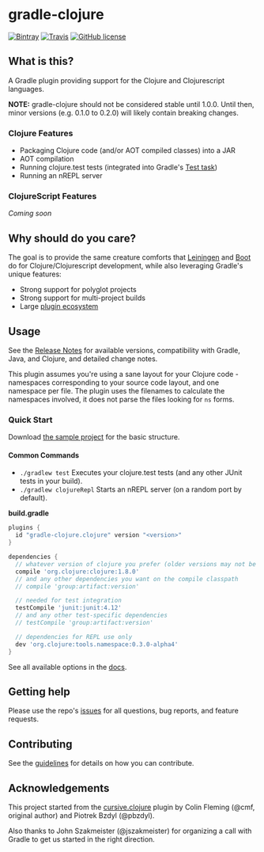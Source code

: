 # gradle-clojure

[![Bintray](https://img.shields.io/bintray/v/gradle-clojure/maven/gradle-clojure.svg?style=flat-square)](https://bintray.com/gradle-clojure/maven/gradle-clojure/_latestVersion)
[![Travis](https://img.shields.io/travis/gradle-clojure/gradle-clojure.svg?style=flat-square)](https://travis-ci.org/gradle-clojure/gradle-clojure)
[![GitHub license](https://img.shields.io/github/license/gradle-clojure/gradle-clojure.svg?style=flat-square)](https://github.com/gradle-clojure/gradle-clojure/blob/master/LICENSE)

## What is this?

A Gradle plugin providing support for the Clojure and Clojurescript languages.

**NOTE:** gradle-clojure should not be considered stable until 1.0.0. Until then, minor versions (e.g. 0.1.0 to 0.2.0) will likely contain breaking changes.

### Clojure Features

- Packaging Clojure code (and/or AOT compiled classes) into a JAR
- AOT compilation
- Running clojure.test tests (integrated into Gradle's [Test task](https://docs.gradle.org/current/dsl/org.gradle.api.tasks.testing.Test.html))
- Running an nREPL server

### ClojureScript Features

_Coming soon_

## Why should do you care?

The goal is to provide the same creature comforts that [Leiningen](http://leiningen.org/) and [Boot](http://boot-clj.com/) do for Clojure/Clojurescript development, while also leveraging Gradle's unique features:

- Strong support for polyglot projects
- Strong support for multi-project builds
- Large [plugin ecosystem](https://plugins.gradle.org)

## Usage

See the [Release Notes](https://github.com/gradle-clojure/gradle-clojure/releases) for available versions, compatibility with Gradle, Java, and Clojure, and detailed change notes.

This plugin assumes you're using a sane layout for your Clojure code - namespaces corresponding
to your source code layout, and one namespace per file. The plugin uses the filenames to
calculate the namespaces involved, it does not parse the files looking for `ns` forms.

### Quick Start

Download [the sample project](https://github.com/gradle-clojure/gradle-clojure-samples) for the basic structure.

#### Common Commands

- `./gradlew test` Executes your clojure.test tests (and any other JUnit tests in your build).
- `./gradlew clojureRepl` Starts an nREPL server (on a random port by default).

**build.gradle**

```groovy
plugins {
  id "gradle-clojure.clojure" version "<version>"
}

dependencies {
  // whatever version of clojure you prefer (older versions may not be compatible)
  compile 'org.clojure:clojure:1.8.0'
  // and any other dependencies you want on the compile classpath
  // compile 'group:artifact:version'

  // needed for test integration
  testCompile 'junit:junit:4.12'
  // and any other test-specific dependencies
  // testCompile 'group:artifact:version'

  // dependencies for REPL use only
  dev 'org.clojure:tools.namespace:0.3.0-alpha4'
}
```

See all available options in the [docs](docs/README.md).

## Getting help

Please use the repo's [issues](https://github.com/gradle-clojure/gradle-clojure/issues) for all questions, bug reports, and feature requests.

## Contributing

See the [guidelines](.github/CONTRIBUTING.md) for details on how you can contribute.

## Acknowledgements

This project started from the [cursive.clojure](https://github.com/cursive-ide/gradle-clojure) plugin by Colin Fleming (@cmf, original author) and Piotrek Bzdyl (@pbzdyl).

Also thanks to John Szakmeister (@jszakmeister) for organizing a call with Gradle to get us started in the right direction.
